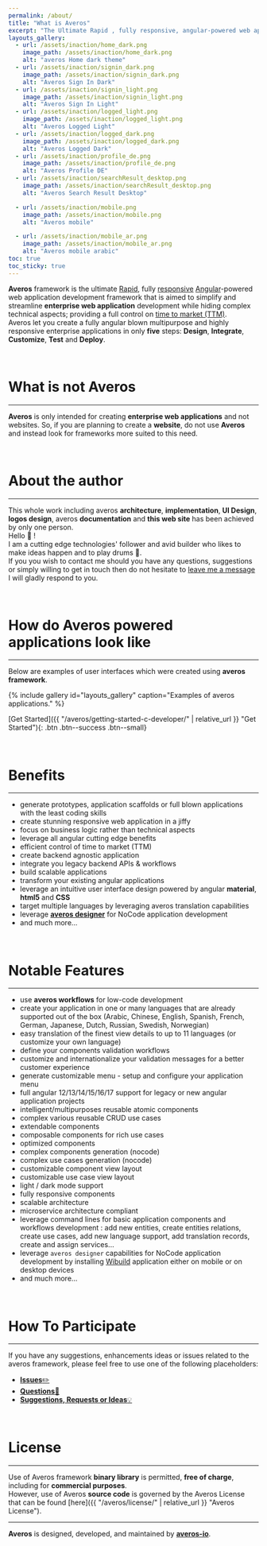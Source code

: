 ```yaml
---
permalink: /about/
title: "What is Averos"
excerpt: "The Ultimate Rapid , fully responsive, angular-powered web application development framework"
layouts_gallery:
  - url: /assets/inaction/home_dark.png
    image_path: /assets/inaction/home_dark.png
    alt: "averos Home dark theme"
  - url: /assets/inaction/signin_dark.png
    image_path: /assets/inaction/signin_dark.png
    alt: "Averos Sign In Dark"
  - url: /assets/inaction/signin_light.png
    image_path: /assets/inaction/signin_light.png
    alt: "Averos Sign In Light"
  - url: /assets/inaction/logged_light.png
    image_path: /assets/inaction/logged_light.png
    alt: "Averos Logged Light"
  - url: /assets/inaction/logged_dark.png
    image_path: /assets/inaction/logged_dark.png
    alt: "Averos Logged Dark"
  - url: /assets/inaction/profile_de.png
    image_path: /assets/inaction/profile_de.png
    alt: "Averos Profile DE"
  - url: /assets/inaction/searchResult_desktop.png
    image_path: /assets/inaction/searchResult_desktop.png
    alt: "Averos Search Result Desktop"

  - url: /assets/inaction/mobile.png
    image_path: /assets/inaction/mobile.png
    alt: "Averos mobile"

  - url: /assets/inaction/mobile_ar.png
    image_path: /assets/inaction/mobile_ar.png
    alt: "Averos mobile arabic"
toc: true
toc_sticky: true
---
```


<!-- <p align="center">
  <img width="400" height="350" src="{{ site.baseurl }}/assets/logo/averos.svg">
</p> -->

<div style="width: 22em;" align="center">
      <div id="averos-anim"></div>
</div> 


**Averos** framework is the ultimate [Rapid](https://en.wikipedia.org/wiki/Rapid_application_development "Rapid"), fully [responsive](https://en.wikipedia.org/wiki/Responsive_web_design "Responsive") [Angular](https://angular.io/ "Angular")-powered web application development framework that is aimed to simplify and streamline **enterprise web application** development while hiding complex technical aspects; providing a full control on [time to market (TTM)](https://en.wikipedia.org/wiki/Time_to_market "TTM"). <br/> 
Averos let you create a fully angular blown multipurpose and highly responsive enterprise applications in only **five** steps: **Design**, **Integrate**, **Customize**, **Test** and **Deploy**. <br/>


<br/>

# What is not Averos
--------

**Averos** is only intended for creating **enterprise web applications** and not websites.
So, if you are planning to create a **website**, do not use **Averos** and instead look for frameworks more suited to this need. 

<br/>

# About the author
--------

This whole work including averos **architecture**, **implementation**, **UI Design**, **logos design**, averos **documentation** and **this web site** has been achieved by only one person. <br/>
Hello 🤝 ! <br/>
I am a cutting edge technologies' follower and avid builder who likes to make ideas happen and to play drums 🥁.<br/>
If you you wish to contact me should you have any questions, suggestions or simply willing to get in touch then do not hesitate to [leave me a message](mailto:averos.tech@gmail.com) I will gladly respond to you. <br/>

<br/>


# How do **Averos** powered applications look like
--------

Below are examples of user interfaces which were created using **averos framework**. <br/>

{% include gallery id="layouts_gallery" caption="Examples of averos applications." %}


  [Get Started]({{ "/averos/getting-started-c-developer/" | relative_url }} "Get Started"){: .btn .btn--success .btn--small}

<br/> 

# Benefits
--------

- generate prototypes, application scaffolds or full blown applications with the least coding skills
- create stunning responsive web application in a jiffy
- focus on business logic rather than technical aspects
- leverage all angular cutting edge benefits
- efficient control of time to market (TTM)
- create backend agnostic application
- integrate you legacy backend APIs & workflows
- build scalable applications
- transform your existing angular applications
- leverage an intuitive user interface design powered by angular **material**, **html5** and **CSS**
- target multiple languages by leveraging averos translation capabilities
- leverage [**averos designer**](https://appbuilder.wiforge.com/averosdesigner) for NoCode application development
- and much more...

<br/>

# Notable Features
--------

- use **averos workflows** for low-code development
- create your application in one or many languages that are already supported out of the box (Arabic, Chinese, English, Spanish, French, German, Japanese, Dutch, Russian, Swedish, Norwegian)
- easy translation of the finest view details to up to 11 languages (or customize your own language)
- define your components validation workflows
- customize and internationalize your validation messages for a better customer experience
- generate customizable menu - setup and configure your application menu
- full angular 12/13/14/15/16/17 support for legacy or new angular application projects
- intelligent/multipurposes reusable atomic components
- complex various reusable CRUD use cases
- extendable components
- composable components for rich use cases
- optimized components
- complex components generation (nocode)
- complex use cases generation (nocode)
- customizable component view layout
- customizable use case view layout
- light / dark mode support
- fully responsive components
- scalable architecture
- microservice architecture compliant
- leverage command lines for basic application components and workflows development : add new entities, create entities relations, create use cases, add new language support, add translation records, create and assign services...
- leverage `averos designer` capabilities for NoCode application development by installing [Wibuild](https://appbuilder.wiforge.com/) application either on mobile or on desktop devices
- and much more...

<br/>

# How To Participate
--------

If you have any suggestions, enhancements ideas or issues related to the averos framework, please feel free to use one of the following placeholders:
- [**Issues**✏️](https://github.com/averos-io/averos-io-starter/issues "averos-io-starter github issues placeholder")  
- [**Questions**🙋](https://github.com/averos-io/averos-io-starter/discussions/5 "Questions")
- [**Suggestions, Requests or Ideas**💡](https://github.com/averos-io/averos-io-starter/discussions/7 "Suggestions, Requests, New Ideas")

<br/>

# License
--------

Use of Averos framework **binary library** is permitted, **free of charge**, including for **commercial purposes**.<br/>
However, use of Averos **source code** is governed by the Averos License that can be found [here]({{ "/averos/license/" | relative_url }} "Averos License"). 

---

**Averos**  is designed, developed, and maintained by [**averos-io**](https://github.com/averos-io "averos-io").
